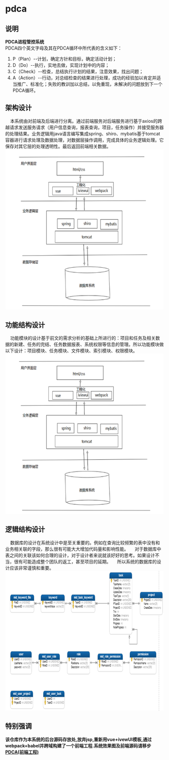 # pdca
## 说明
**PDCA进程管控系统**  
PDCA四个英文字母及其在PDCA循环中所代表的含义如下：   
1.  P（Plan）--计划，确定方针和目标，确定活动计划； 
2.  D（Do）--执行，实地去做，实现计划中的内容； 
3.  C（Check）--检查，总结执行计划的结果，注意效果，找出问题； 
4.  A（Action）--行动，对总结检查的结果进行处理，成功的经验加以肯定并适当推广、标准化；失败的教训加以总结，以免重现，未解决的问题放到下一个PDCA循环。

## 架构设计
 &nbsp;&nbsp;&nbsp;&nbsp;本系统由对前端及后端进行分离。通过前端服务对后端服务进行基于axios的跨越请求发送服务请求（用户信息查询，报表查询，项目，任务操作）并接受服务器的处理结果。业务逻辑用java语言编写集成spring、shiro、mybatis基于tomcat容器进行请求处理及数据处理，对数据层操作调用，完成具体的业务逻辑处理。它保存对其它层的处理透明性。最后返回前端相关数据。
 ![架构图](/assets/imgs/架构图.png "架构图")

 ## 功能结构设计
 &nbsp;&nbsp;&nbsp;&nbsp;功能模块的设计基于前文的需求分析的基础上所进行的：项目和任务及相关数据的新建、任务的完结、任务数据报表、系统权限等信息的管理。所以功能模块做以下设计：项目模块、任务模块、文件模块、索引模块、权限模块。
 ![系统模块图](/assets/imgs/系统模块图.png "系统模块图")

 ## 逻辑结构设计
 &nbsp;&nbsp;&nbsp;&nbsp;数据库的设计在系统设计中是至关重要的。例如在查询比较频繁的表中没有和业务相关联的字段，那么很有可能大大增加代码量和影响性能。
 &nbsp;&nbsp;&nbsp;&nbsp;对于数据库中表之间的关联该如何合理的设计，对于设计者来说就该好好的思考。如果设计不当，很有可能造成整个团队的返工，甚至项目的延期。
 &nbsp;&nbsp;&nbsp;&nbsp;所以系统的数据库的设计应该非常谨慎和重要。
 ![系统逻辑结构图](/assets/imgs/系统逻辑结构图.png "系统逻辑结构图")

 ## 特别强调
 **该仓库作为本系统的后台源码存放处,放弃jsp,重新用vue+ivewUI模板,通过webpack+babel并跨域构建了一个前端工程.系统效果图及前端源码请移步 [PDCA(前端工程)](https://github.com/halu886/ivew-halu "PDCA(前端)")** 
